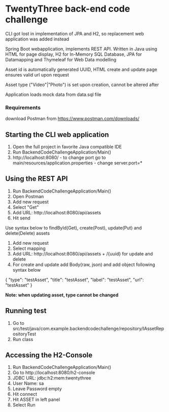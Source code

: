 # TwentyThree back-end code challenge
CLI got lost in implementation of JPA and H2, so replacement web application was added instead


Spring Boot webapplication, implements REST API. Written in Java using HTML for page display, H2 for In-Memory SQL Database, JPA for Datamapping and Thymeleaf for Web Data modelling


Asset id is automatically generated UUID, HTML create and update page ensures valid url upon request

Asset type ("Video"|"Photo") is set upon creation, cannot be altered after

Application loads mock data from data.sql file


### Requirements
download Postman from https://www.postman.com/downloads/

## Starting the CLI web application
1. Open the full project in favorite Java compatible IDE
2. Run BackendCodeChallengeApplication/Main()
3. http://localhost:8080/ - to change port go to main/resources/application.properties - change server.port=*


## Using the REST API
1. Run BackendCodeChallengeApplication/Main()
2. Open Postman
3. Add new request
4. Select "Get"
5. Add URL: http://localhost:8080/api/assets
6. Hit send

Use syntax below to findById(Get), create(Post), update(Put) and delete(Delete) assets
1. Add new request
2. Select mapping
3. Add URL: http://localhost:8080/api/assets + /{uuid} for update and delete
4. For create and update add Body(raw, json) and add object following syntax below

{
    "type": "testAsset",
    "title": "testAsset",
    "label": "testAsset",
    "url": "testAsset"
}

**Note: when updating asset, type cannot be changed**


## Running test
1. Go to src/test/java/com.example.backendcodechallenge/repository/IAssetRepositoryTest
2. Run class


## Accessing the H2-Console
1. Run BackendCodeChallengeApplication/Main()
2. Go to http://localhost:8080/h2-console
3. JDBC URL: jdbc:h2:mem:twentythree
4. User Name: sa
5. Leave Password empty
6. Hit connect
7. Hit ASSET in left panel
8. Select Run

